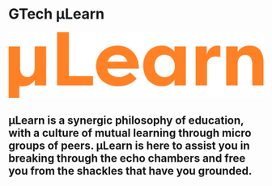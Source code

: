 # GTech µLearn

![GTech µLearn Logo](public/assets/Mulearn.png)

## µLearn is a synergic philosophy of education, with a culture of mutual learning through micro groups of peers. µLearn is here to assist you in breaking through the echo chambers and free you from the shackles that have you grounded.